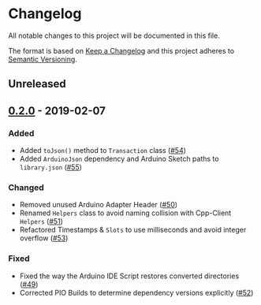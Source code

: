 # Changelog

All notable changes to this project will be documented in this file.

The format is based on [Keep a Changelog](http://keepachangelog.com/en/1.0.0/)
and this project adheres to [Semantic Versioning](http://semver.org/spec/v2.0.0.html).

## Unreleased

## [0.2.0] - 2019-02-07

### Added

- Added `toJson()` method to `Transaction` class ([#54])
- Added `ArduinoJson` dependency and Arduino Sketch paths to `library.json` ([#55])

### Changed

- Removed unused Arduino Adapter Header ([#50])
- Renamed `Helpers` class to avoid naming collision with Cpp-Client `Helpers` ([#51])
- Refactored Timestamps & `Slots` to use milliseconds and avoid integer overflow ([#53])

### Fixed

- Fixed the way the Arduino IDE Script restores converted directories ([#49])
- Corrected PIO Builds to determine dependency versions explicitly ([#52])

[unreleased]: https://github.com/ArkEcosystem/core/compare/0.2.0...develop
[0.2.0]: https://github.com/ArkEcosystem/core/compare/0.1.0..0.2.0
[#54]: https://github.com/ArkEcosystem/core/pull/54
[#55]: https://github.com/ArkEcosystem/core/pull/55
[#50]: https://github.com/ArkEcosystem/core/pull/50
[#51]: https://github.com/ArkEcosystem/core/pull/51
[#49]: https://github.com/ArkEcosystem/core/pull/49
[#52]: https://github.com/ArkEcosystem/core/pull/52
[#53]: https://github.com/ArkEcosystem/core/pull/53
